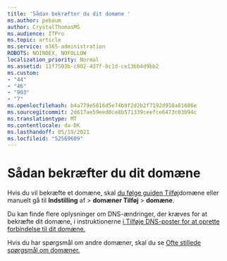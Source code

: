 ```yaml
---
title: 'Sådan bekræfter du dit domæne '
ms.author: pebaum
author: CrystalThomasMS
ms.audience: ITPro
ms.topic: article
ms.service: o365-administration
ROBOTS: NOINDEX, NOFOLLOW
localization_priority: Normal
ms.assetid: 11f7503b-c802-437f-bc1d-ce13bb4d9bb2
ms.custom:
- "44"
- "46"
- "903"
- "7"
ms.openlocfilehash: b4a779e5816d5e74b9f2d2b2f7192d918a81686e
ms.sourcegitcommit: 2d617ae59eed0ce8b571339ceefce6473c03b94c
ms.translationtype: MT
ms.contentlocale: da-DK
ms.lasthandoff: 05/19/2021
ms.locfileid: "52569609"
---
```

# <a name="how-to-verify-your-domain"></a>Sådan bekræfter du dit domæne

Hvis du vil bekræfte et domæne, skal [du følge guiden Tilføj](https://admin.microsoft.com/Adminportal#/Domains/Wizard)domæne eller manuelt gå til **Indstilling** af  >  **domæner Tilføj**  >  **domæne**.

Du kan finde flere oplysninger om DNS-ændringer, der kræves for at bekræfte dit domæne, i instruktionerne [i Tilføje DNS-poster for at oprette forbindelse til dit domæne.](/microsoft-365/admin/get-help-with-domains/create-dns-records-at-any-dns-hosting-provider)

Hvis du har spørgsmål om andre domæner, skal du se [Ofte stillede spørgsmål om domæner.](/microsoft-365/admin/setup/domains-faq)
